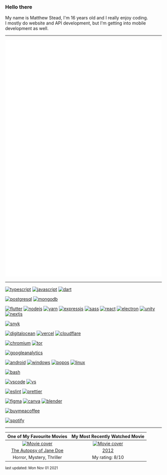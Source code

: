 ### Hello there
My name is Matthew Stead, I'm 16 years old and I really enjoy coding.<br/>
I mostly do website and API development, but I'm getting into mobile development as well.

---

![Metrics](https://raw.githubusercontent.com/matievisthekat/matievisthekat/master/github-metrics.svg)

---

[![typescript](https://img.shields.io/badge/TypeScript-007ACC?style=for-the-badge&logo=typescript&logoColor=white)](https://typescriptlang.org)
[![javascript](https://img.shields.io/badge/JavaScript-323330?style=for-the-badge&logo=javascript&logoColor=F7DF1E)](https://javascript.com)
[![dart](https://img.shields.io/badge/Dart-0175C2?style=for-the-badge&logo=dart&logoColor=white)](https://dart.dev)

[![postgresql](https://img.shields.io/badge/PostgreSQL-316192?style=for-the-badge&logo=postgresql&logoColor=white)](https://postgresql.org)
[![mongodb](https://img.shields.io/badge/MongoDB-white?style=for-the-badge&logo=mongodb&logoColor=4EA94B)](https://mongodb.org)

[![flutter](https://img.shields.io/badge/Flutter-02569B?style=for-the-badge&logo=flutter&logoColor=white)](https://flutter.dev)
[![nodejs](https://img.shields.io/badge/Node.js-339933?style=for-the-badge&logo=nodedotjs&logoColor=white)](https://nodejs.org)
[![yarn](https://img.shields.io/badge/Yarn-2C8EBB?style=for-the-badge&logo=yarn&logoColor=white)](https://yarnpkg.com)
[![expressjs](https://img.shields.io/badge/Express.js-000000?style=for-the-badge&logo=express&logoColor=white)](https://expressjs.com)
[![sass](https://img.shields.io/badge/Sass-CC6699?style=for-the-badge&logo=sass&logoColor=white)](https://sass-lang.com)
[![react](https://img.shields.io/badge/React-20232A?style=for-the-badge&logo=react&logoColor=61DAFB)](https://reactjs.org)
[![electron](https://img.shields.io/badge/Electron-2B2E3A?style=for-the-badge&logo=electron&logoColor=9FEAF9)](https://electronjs.org)
[![unity](https://img.shields.io/badge/Unity-100000?style=for-the-badge&logo=unity&logoColor=white)](https://unity3d.com)
[![nextjs](https://img.shields.io/badge/next.js-000000?style=for-the-badge&logo=nextdotjs&logoColor=white)](https://nextjs.org)

[![snyk](https://img.shields.io/badge/Snyk-4C4A73?style=for-the-badge&logo=snyk&logoColor=white)](https://snyk.io)

[![digitalocean](https://img.shields.io/badge/Digital_Ocean-0080FF?style=for-the-badge&logo=DigitalOcean&logoColor=white)](https://digitalocean.com)
[![vercel](https://img.shields.io/badge/Vercel-000000?style=for-the-badge&logo=vercel&logoColor=white)](https://vercel.com)
[![cloudflare](https://img.shields.io/badge/Cloudflare-F38020?style=for-the-badge&logo=Cloudflare&logoColor=white)](https://cloudflare.com)

[![chromium](https://img.shields.io/badge/Google_chrome-4285F4?style=for-the-badge&logo=Google-chrome&logoColor=white)](https://chromium.org)
[![tor](https://img.shields.io/badge/Tor_Browser-7D4698?style=for-the-badge&logo=Tor-Browser&logoColor=white)](https://torporject.org)

[![googleanalytics](https://img.shields.io/badge/Google%20Analytics-E37400?style=for-the-badge&logo=google%20analytics&logoColor=white)](https://analytics.google.com)

[![android](https://img.shields.io/badge/Android-3DDC84?style=for-the-badge&logo=android&logoColor=white)](https://android.com)
[![windows](https://img.shields.io/badge/Windows-0078D6?style=for-the-badge&logo=windows&logoColor=white)](https://windows.com)
[![popos](https://img.shields.io/badge/Pop!_OS-48B9C7?style=for-the-badge&logo=Pop!_OS&logoColor=white)](https://pop.system76.com)
[![linux](https://img.shields.io/badge/Linux-FCC624?style=for-the-badge&logo=linux&logoColor=black)](https://linux.org)

[![bash](https://img.shields.io/badge/GNU%20Bash-4EAA25?style=for-the-badge&logo=GNU%20Bash&logoColor=white)](https://gnu.org/software/bash/)

[![vscode](https://img.shields.io/badge/Visual_Studio_Code-0078D4?style=for-the-badge&logo=visual%20studio%20code&logoColor=white)](https://code.visualstudio.com)
[![vs](https://img.shields.io/badge/Visual_Studio-5C2D91?style=for-the-badge&logo=visual%20studio&logoColor=white)](https://visualstudio.com)

[![eslint](https://img.shields.io/badge/eslint-3A33D1?style=for-the-badge&logo=eslint&logoColor=white)](https://eslint.org)
[![prettier](https://img.shields.io/badge/prettier-1A2C34?style=for-the-badge&logo=prettier&logoColor=F7BA3E)](https://prettier.io)

[![figma](https://img.shields.io/badge/Figma-F24E1E?style=for-the-badge&logo=figma&logoColor=white)](https://figma.com)
[![canva](https://img.shields.io/badge/Canva-%2300C4CC.svg?&style=for-the-badge&logo=Canva&logoColor=white)](https://canva.com)
[![blender](https://img.shields.io/badge/blender-%23F5792A.svg?style=for-the-badge&logo=blender&logoColor=white)](https://blender.org)

[![buymeacoffee](https://img.shields.io/badge/Buy_Me_A_Coffee-FFDD00?style=for-the-badge&logo=buy-me-a-coffee&logoColor=black)](https://buymeacoffee.com/matievisthekat)

[![spotify](https://img.shields.io/badge/Spotify-1ED760?&style=for-the-badge&logo=spotify&logoColor=white)](https://open.spotify.com/user/matievisthekat)

---

<!--START_SECTION:movies-->
| One of My Favourite Movies | My Most Recently Watched Movie |
| :---: | :---: |
| [![Movie cover](https://m.media-amazon.com/images/M/MV5BMjA2MTEzMzkzM15BMl5BanBnXkFtZTgwMjM2MTM5MDI@._V1_UY209_CR0,0,140,209_AL_.jpg)](https://imdb.com/title/tt7557108/?ref_=ttls_li_i) | [![Movie cover](https://m.media-amazon.com/images/M/MV5BMTY0MjEyODQzMF5BMl5BanBnXkFtZTcwMTczMjQ4Mg@@._V1_SX105_CR0,0,105,153_.jpg)](https://imdb.com/title/tt1190080/) |
| [The Autopsy of Jane Doe](https://imdb.com/title/tt7557108/?ref_=ttls_li_i) | [2012](https://imdb.com/title/tt1190080/) |
| Horror, Mystery, Thriller | My rating: 8/10 |

<sup>last updated: Mon Nov 01 2021</sup>

<!--END_SECTION:movies-->

